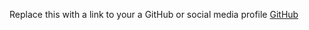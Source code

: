 Replace this with a link to your a GitHub or social media profile
[GitHub](https://github.com/binila28/markdown-portfolio)
